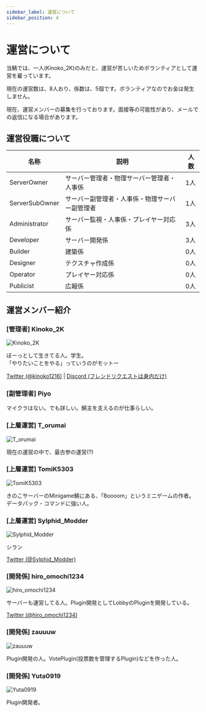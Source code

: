 ```yaml
---
sidebar_label: 運営について
sidebar_position: 4
---
```

# 運営について
当鯖では、一人(Kinoko_2K)のみだと、運営が苦しいためボランティアとして運営を雇っています。

現在の運営数は、8人おり、係数は、5個です。ボランティアなのでお金は発生しません。

現在、運営メンバーの募集を行っております。面接等の可能性があり、メールでの返信になる場合があります。
## 運営役職について
| 名称 | 説明 | 人数 |
| --- | --- | --- |
| ServerOwner | サーバー管理者・物理サーバー管理者・人事係 | 1人 |
| ServerSubOwner | サーバー副管理者・人事係・物理サーバー副管理者 | 1人 |
| Administrator | サーバー監視・人事係・プレイヤー対応係 | 3人 |
| Developer | サーバー開発係 | 3人 |
| Builder | 建築係 | 0人 |
| Designer | テクスチャ作成係 | 0人 |
| Operator | プレイヤー対応係 | 0人 |
| Publicist | 広報係 | 0人 |

## 運営メンバー紹介

### \[管理者\] Kinoko_2K

![Kinoko_2K](https://minotar.net/helm/Kinoko_2K/128.png)

ぼーっとして生きてる人。学生。<br>「やりたいことをやる」っていうのがモットー</br>

[Twitter (@kinoko1216)](https://twitter.com/kinoko1216) | [Discord (フレンドリクエストは身内だけ)](https://discord.com/users/925245386568896564)

### \[副管理者\] Piyo

マイクラはない。でも詳しい。鯖主を支えるのが仕事らしい。

### \[上層運営\] T_orumai

![T_orumai](https://minotar.net/helm/T_orumai/128.png)

現在の運営の中で、最古参の運営(?)

### \[上層運営\] TomiK5303

![TomiK5303](https://minotar.net/helm/TomiK5303/128.png)

きのこサーバーのMinigame鯖にある、「Boooom」というミニゲームの作者。<br>データパック・コマンドに強い人。</br>

### \[上層運営\] Sylphid_Modder

![Sylphid_Modder](https://minotar.net/helm/Sylphid_Modder/128.png)

シラン

[Twitter (@Sylphid_Modder)](https://twitter.com/Sylphid_Modder)

### \[開発係\] hiro_omochi1234

![hiro_omochi1234](https://minotar.net/helm/hiro_omochi1234/128.png)

サーバーも運営してる人。Plugin開発としてLobbyのPluginを開発している。

[Twitter (@hiro_omochi1234)](https://twitter.com/hiro_omochi1234)

### \[開発係\] zauuuw

![zauuuw](https://minotar.net/helm/zauuuw/128.png)

Plugin開発の人。VotePlugin(投票数を管理するPlugin)などを作った人。

### \[開発係\] Yuta0919

![Yuta0919](https://minotar.net/helm/Yuta0919/128.png)

Plugin開発者。

